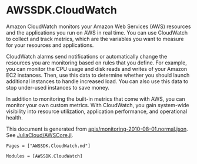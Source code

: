 # AWSSDK.CloudWatch

Amazon CloudWatch monitors your Amazon Web Services (AWS) resources and the applications you run on AWS in real time. You can use CloudWatch to collect and track metrics, which are the variables you want to measure for your resources and applications.

CloudWatch alarms send notifications or automatically change the resources you are monitoring based on rules that you define. For example, you can monitor the CPU usage and disk reads and writes of your Amazon EC2 instances. Then, use this data to determine whether you should launch additional instances to handle increased load. You can also use this data to stop under-used instances to save money.

In addition to monitoring the built-in metrics that come with AWS, you can monitor your own custom metrics. With CloudWatch, you gain system-wide visibility into resource utilization, application performance, and operational health.

This document is generated from
[apis/monitoring-2010-08-01.normal.json](https://github.com/aws/aws-sdk-js/blob/master/apis/monitoring-2010-08-01.normal.json).
See [JuliaCloud/AWSCore.jl](https://github.com/JuliaCloud/AWSCore.jl).

```@index
Pages = ["AWSSDK.CloudWatch.md"]
```

```@autodocs
Modules = [AWSSDK.CloudWatch]
```

